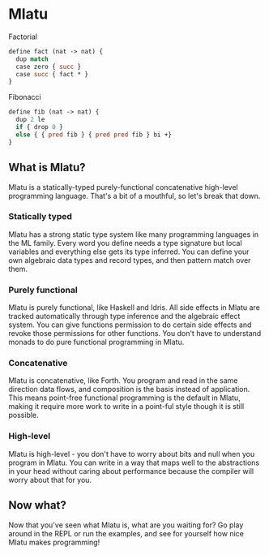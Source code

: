 # Mlatu

Factorial
```ml
define fact (nat -> nat) {
  dup match
  case zero { succ }
  case succ { fact * }
}
```

Fibonacci
```ml
define fib (nat -> nat) {
  dup 2 le
  if { drop 0 }
  else { { pred fib } { pred pred fib } bi +}
}
```

## What is Mlatu?

Mlatu is a statically-typed purely-functional concatenative high-level programming language. That's a bit of a mouthful, so let's break that down.

### Statically typed

Mlatu has a strong static type system like many programming languages in the ML family. Every word you define needs a type signature but local variables and everything else gets its type inferred. You can define your own algebraic data types and record types, and then pattern match over them.

### Purely functional

Mlatu is purely functional, like Haskell and Idris. All side effects in Mlatu are tracked automatically through type inference and the algebraic effect system. You can give functions permission to do certain side effects and revoke those permissions for other functions. You don't have to understand monads to do pure functional programming in Mlatu.

### Concatenative

Mlatu is concatenative, like Forth. You program and read in the same direction data flows, and composition is the basis instead of application. This means point-free functional programming is the default in Mlatu, making it require more work to write in a point-ful style though it is still possible.

### High-level

Mlatu is high-level - you don't have to worry about bits and null when you program in Mlatu. You can write in a way that maps well to the abstractions in your head without caring about performance because the compiler will worry about that for you.

## Now what?

Now that you've seen what Mlatu is, what are you waiting for? Go play around in the REPL or run the examples, and see for yourself how nice Mlatu makes programming!
